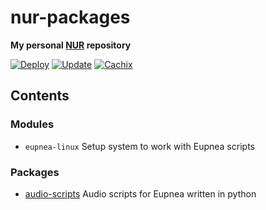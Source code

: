# nur-packages

**My personal [NUR](https://github.com/nix-community/NUR) repository**

[![Deploy](https://github.com/infinitivewitch/nur-packages/actions/workflows/deploy.yml/badge.svg?branch=main)](https://github.com/infinitivewitch/nur-packages/actions/workflows/deploy.yml)
[![Update](https://github.com/infinitivewitch/nur-packages/actions/workflows/update.yml/badge.svg?branch=main)](https://github.com/infinitivewitch/nur-packages/actions/workflows/update.yml)
[![Cachix](https://img.shields.io/badge/cachix-infinitivewitch-blue.svg)](https://infinitivewitch.cachix.org)

## Contents

### Modules

- `eupnea-linux` Setup system to work with Eupnea scripts

### Packages

- [audio-scripts](https://github.com/eupnea-linux/audio-scripts) Audio scripts for Eupnea written in python
